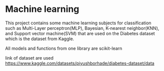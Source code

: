 
# Machine learning

This project contains some machine learning subjects for classification such as Multi-Layer perceptron(MLP), Bayesian, K-nearest neighbor(KNN), and Support vector machine(SVM) that are used on the Diabetes dataset which is the dataset from Kaggle.

All models and functions from one library are scikit-learn

link of dataset are used https://www.kaggle.com/datasets/piyushborhade/diabetes-dataset/data
